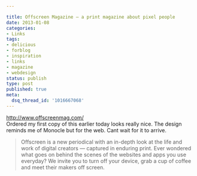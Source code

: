 ```yaml
---

title: Offscreen Magazine — a print magazine about pixel people
date: 2013-01-08
categories:
- Links
tags:
- delicious
- forblog
- inspiration
- links
- magazine
- webdesign
status: publish
type: post
published: true
meta:
  dsq_thread_id: '1016667068'
---
```

<p><a href="http://www.offscreenmag.com/">http://www.offscreenmag.com/</a><br />
Ordered my first copy of this earlier today looks really nice. The design reminds me of Monocle but for the web. Cant wait for it to arrive.</p>

<blockquote>
  <p>Offscreen is a new periodical with an in-depth look at the life and work of digital creators — captured in enduring print. Ever wondered what goes on behind the scenes of the websites and apps you use everyday? We invite you to turn off your device, grab a cup of coffee and meet their makers off screen.</p>
</blockquote>
